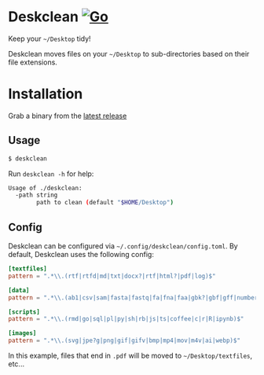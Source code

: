 # Deskclean [![Go](https://github.com/audy/deskclean/actions/workflows/go.yml/badge.svg)](https://github.com/audy/deskclean/actions/workflows/go.yml)

Keep your `~/Desktop` tidy!

Deskclean moves files on your `~/Desktop` to sub-directories based on their file extensions.

# Installation

Grab a binary from the [latest release](https://github.com/audy/deskclean)

## Usage

```sh
$ deskclean
```

Run `deskclean -h` for help:

```sh
Usage of ./deskclean:
  -path string
        path to clean (default "$HOME/Desktop")
```

## Config

Deskclean can be configured via `~/.config/deskclean/config.toml`. By default,
Deskclean uses the following config:

```toml
[textfiles]
pattern = ".*\\.(rtf|rtfd|md|txt|docx?|rtf|html?|pdf|log)$"

[data]
pattern = ".*\\.(ab1|csv|sam|fasta|fastq|fa|fna|faa|gbk?|gbf|gff|numbers|aln|zip|tar.gz|xlsx?|sqlite|json?)$"

[scripts]
pattern = ".*\\.(rmd|go|sql|pl|py|sh|rb|js|ts|coffee|c|r|R|ipynb)$"

[images]
pattern = ".*\\.(svg|jpe?g|png|gif|gifv|bmp|mp4|mov|m4v|ai|webp)$"
```

In this example, files that end in `.pdf` will be moved to
`~/Desktop/textfiles`, etc...
